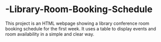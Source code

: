 # -Library-Room-Booking-Schedule
This project is an HTML webpage showing a library conference room booking schedule for the first week. It uses a table to display events and room availability in a simple and clear way.
